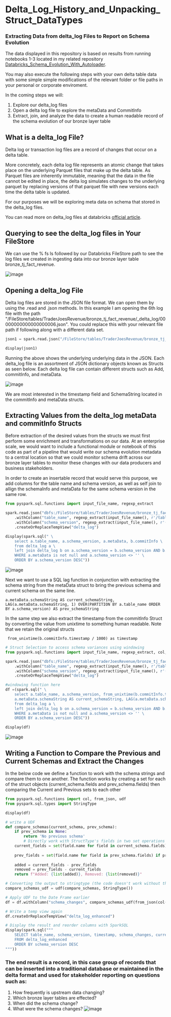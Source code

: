 # Delta_Log_History_and_Unpacking_Struct_DataTypes

### Extracting Data from delta_log Files to Report on Schema Evolution

The data displayed in this repository is based on results from running notebooks 1-3 located in my related repository [Databricks_Schema_Evolution_With_Autoloader](https://github.com/MattResner/Databricks_Schema_Evolution_With_Autoloader).

You may also execute the following steps with your own delta table data with some simple simple modifications of the relevant folder or file paths in your personal or corporate enviroment. 

In the coming steps we will:
1. Explore our delta_log files
2. Open a delta log file to explore the metaData and CommitInfo
3. Extract, join, and analyze the data to create a human readable record of the schema evolution of our bronze layer table

## What is a delta_log File?

Delta log or transaction log files are a record of changes that occur on a delta table. 

More concretely, each delta log file represents an atomic change that takes place on the underlying Parquet files that make up the delta table. As Parquet files are inherently immutable, meaning that the data in the file cannot be edited in place, the delta log simulates changes to the underlying parquet by replacing versions of that parquet file with new versions each time the delta table is updated. 

For our purposes we will be exploring meta data on schema that stored in the delta_log files.

You can read more on delta_log files at databricks [official article](https://www.databricks.com/blog/2019/08/21/diving-into-delta-lake-unpacking-the-transaction-log.html).


## Querying to see the delta_log files in Your FileStore

We can use the % fs ls followed by our Databricks FileStore path to see the log files we created in ingesting data into our bronze layer table bronze_tj_fact_revenue. 

![image](https://github.com/user-attachments/assets/4bf4b792-b072-4721-b5df-e774122e1d27)

## Opening a delta_log File

Delta log files are stored in the JSON file format. We can open them by using the .read and .json methods. In this example I am opening the 6th log file with the path "/FileStore/tables/TraderJoesRevenue/bronze_tj_fact_revenue/_delta_log/00000000000000000006.json". You could replace this with your relevant file path if following along with a different data set. 

```python
json1 = spark.read.json("/FileStore/tables/TraderJoesRevenue/bronze_tj_fact_revenue/_delta_log/00000000000000000006.json")

display(json1)
```

Running the above shows the underlying underlying data in the JSON. Each delta_log file is an assortment of JSON dictionary objects known as Structs as seen below. Each delta log file can contain different structs such as Add, commitInfo, and metaData. 

![image](https://github.com/user-attachments/assets/8c02c1d6-efdd-48ad-82ed-9734fc6e18be)

We are most interested in the timestamp field and SchemaString located in the commitInfo and metaData structs. 

## Extracting Values from the delta_log metaData and commitInfo Structs

Before extraction of the desired values from the structs we must first perform some enrichment and transformations on our data. At an enterprise scale, we would want to include a functional module or notebook of this code as part of a pipeline that would write our schema evolution metadata to a central location so that we could monitor schema drift across our bronze layer tables to monitor these changes with our data producers and business stakeholders. 

In order to create an insertable record that would serve this purpose, we add columns for the table name and schema version, as well as self join to allign the schemaInfo and metaData for the same schema version in the same row. 

``` Python
from pyspark.sql.functions import input_file_name, regexp_extract

spark.read.json("dbfs:/FileStore/tables/TraderJoesRevenue/bronze_tj_fact_revenue/_delta_log/*.json")\
    .withColumn("table_name", regexp_extract(input_file_name(), r'/tables/TraderJoesRevenue/(.*?)/_delta_log/', 1))\
    .withColumn("schema_version", regexp_extract(input_file_name(), r'(\d+)\.json$', 0))\
    .createOrReplaceTempView("delta_log")

display(spark.sql(" \
    select a.table_name, a.schema_version, a.metaData, b.commitInfo \
    from delta_log a \
    left join delta_log b on a.schema_version = b.schema_version AND b.commitInfo is not null\
    WHERE a.metaData is not null and a.schema_version <> '' \
    ORDER BY a.schema_version DESC"))
```

![image](https://github.com/user-attachments/assets/20e1d828-daec-479e-ae87-dac5c1e2a195)

Next we want to use a SQL lag function in conjunction with extracting the schema string from the metaData struct to bring the previous schema and current schema on the same line. 

``` a.metaData.schemaString AS current_schemaString, LAG(a.metaData.schemaString, 1) OVER(PARTITION BY a.table_name ORDER BY a.schema_version) AS prev_schemaString ```

In the same step we also extract the timestamp from the commitInfo Struct by converting the value from unixtime to something human readable. Note that we retain the original structs 

``` from_unixtime(b.commitInfo.timestamp / 1000) as timestamp```

```Python
# Struct Selection to access schema variances using windowing
from pyspark.sql.functions import input_file_name, regexp_extract, col, explode, struct, from_unixtime

spark.read.json("dbfs:/FileStore/tables/TraderJoesRevenue/bronze_tj_fact_revenue/_delta_log/*.json")\
    .withColumn("table_name", regexp_extract(input_file_name(), r'/tables/TraderJoesRevenue/(.*?)/_delta_log/', 1))\
    .withColumn("schema_version", regexp_extract(input_file_name(), r'(\d+)\.json$', 0))\
    .createOrReplaceTempView("delta_log")

#windowing function here
df =(spark.sql(" \
    select a.table_name, a.schema_version, from_unixtime(b.commitInfo.timestamp / 1000) as timestamp, \
    a.metaData.schemaString AS current_schemaString, LAG(a.metaData.schemaString, 1) OVER(PARTITION BY a.table_name ORDER BY a.schema_version) AS prev_schemaString ,b.commitInfo , a.metaData  \
    from delta_log a \
    left join delta_log b on a.schema_version = b.schema_version AND b.commitInfo is not null\
    WHERE a.metaData is not null and a.schema_version <> '' \
    ORDER BY a.schema_version DESC"))

display(df)
```
![image](https://github.com/user-attachments/assets/b393039f-2ac2-4724-b52d-ca4dd92032ba)

## Writing a Function to Compare the Previous and Current Schemas and Extract the Changes

In the below code we define a function to work with the schema strings and compare them to one another. The function works by creating a set for each of the struct objects (current_schema.fields and prev_schema.fields) then comparing the Current and Previous sets to each other 

```Python
from pyspark.sql.functions import col, from_json, udf
from pyspark.sql.types import StringType

display(df)

# write a UDF
def compare_schemas(current_schema, prev_schema):
    if prev_schema is None:
        return 'No previous schema'
        # Directly work with StructType's fields in two set operations to compare the two schemas current_schema.fields and prev_schema.fields
    current_fields = set(field.name for field in current_schema.fields) if current_schema else set() 
        
    prev_fields = set(field.name for field in prev_schema.fields) if prev_schema else set() 
        
    added = current_fields - prev_fields
    removed = prev_fields - current_fields
    return f"Added: {list(added)}, Removed: {list(removed)}"

# Converting the output to stringtype (the code doesn't work without this which I don't completly understand TBH)
compare_schemas_udf = udf(compare_schemas, StringType())

# Apply UDF to the Date Frame earlier
df = df.withColumn("schema_changes", compare_schemas_udf(from_json(col("current_schemaString"), schema), from_json(col("prev_schemaString"), schema)))

# Write a temp view again
df.createOrReplaceTempView("delta_log_enhanced")

# Display the result and reorder columns with SparkSQL
display(spark.sql("""
    SELECT table_name, schema_version, timestamp, schema_changes, current_schemaString, prev_schemaString, metaData, commitInfo
    FROM delta_log_enhanced
    ORDER BY schema_version DESC
"""))
```
### The end result is a record, in this case group of records that can be inserted into a traditional database or maintained in the delta format and used for stakeholder reporting on questions such as:
1. How frequently is upstream data changing?
2. Which bronze layer tables are effected?
3. When did the schema change?
4. What were the schema changes?
![image](https://github.com/user-attachments/assets/91dc6469-65b9-44b8-900e-de928653aaf5)

